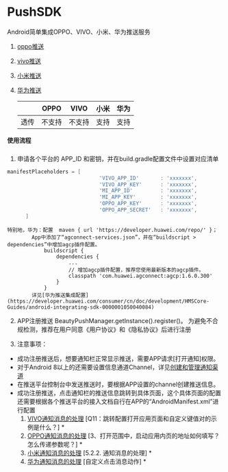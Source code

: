# PushSDK
Android简单集成OPPO、VIVO、小米、华为推送服务
1. [oppo推送](https://open.oppomobile.com/wiki/doc#id=10445)
2. [vivo推送](https://push.vivo.com.cn/#/)
3. [小米推送](https://dev.mi.com/console/appservice/push.html)
4. [华为推送](https://developer.huawei.com/consumer/cn/hms/huawei-pushkit)

    |    | OPPO | VIVO | 小米 | 华为 |
    | :--| :--: | :--: | :---:| :--: |
    | 透传|不支持|不支持 | 支持 | 支持 |

****************************************使用流程****************************************
### 
1. 申请各个平台的 APP_ID 和密钥，并在build.gradle配置文件中设置对应清单
  ```groovy
manifestPlaceholders = [
                                'VIVO_APP_ID'       : 'xxxxxxx',
                                'VIVO_APP_KEY'      : 'xxxxxxx',
                                'MI_APP_ID'         : 'xxxxxxx',
                                'MI_APP_KEY'        : 'xxxxxxx',
                                'OPPO_APP_KEY'      : 'xxxxxxx',
                                'OPPO_APP_SECRET'   : 'xxxxxxx',
        ]
```  
        
    特别地，华为：配置  maven { url 'https://developer.huawei.com/repo/' }；
            App中添加了“agconnect-services.json”，并在“buildscript > dependencies”中增加agcp插件配置。
                buildscript {
                    dependencies {
                        ...
                        // 增加agcp插件配置，推荐您使用最新版本的agcp插件。
                        classpath 'com.huawei.agconnect:agcp:1.6.0.300'
                    }
                }
            详见[华为推送集成配置](https://developer.huawei.com/consumer/cn/doc/development/HMSCore-Guides/android-integrating-sdk-0000001050040084)

2. APP注册推送 
    BeautyPushManager.getInstance().register()。
    为避免不合规检测，推荐在用户同意《用户协议》和《隐私协议》后进行注册


3. 注意事项：
  - 成功注册推送后，想要通知栏正常显示推送，需要APP请求[打开通知]权限。
  - 对于Android 8以上的还需要设置信息通道Channel，详见[创建和管理通知渠道](https://developer.android.google.cn/training/notify-user/channels)
  - 在推送平台控制台中发送推送时，要根据APP设置的channel创建推送信息。
  - 成功注册推送，点击通知栏的推送信息跳转到具体页面，这个具体页面的配置还需要根据各个推送平台的接入文档自行在APP的“AndroidManifest.xml”进行配置
       1. [VIVO通知消息的处理](https://dev.vivo.com.cn/documentCenter/doc/156) [Q11：跳转配置打开应用页面和自定义键值对的示例是什么？] *
       2. [OPPO通知消息的处理](https://open.oppomobile.com/wiki/doc#id=11256) [3、打开范围中，启动应用内页的地址如何填写？怎么传递参数呢？] *
       3. [小米通知消息的处理](https://dev.mi.com/console/doc/detail?pId=2625)  [5.2.2. 通知消息的处理] *
       4. [华为通知消息的处理](https://developer.huawei.com/consumer/cn/doc/development/HMSCore-Guides/andorid-basic-clickaction-0000001087554076)  [自定义点击消息动作] *



        
